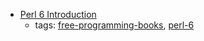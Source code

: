 * [Perl 6 Introduction](http://perl6intro.com)
    * tags: [free-programming-books](../tags/free-programming-books.md), [perl-6](../tags/perl-6.md)
